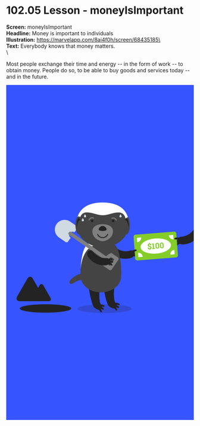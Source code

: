 # 102.05 Lesson - moneyIsImportant

**Screen:** moneyIsImportant\
**Headline:** Money is important to individuals\
**Illustration:** https://marvelapp.com/8ai4f0h/screen/68435185\
\
**Text:** Everybody knows that money matters.\
\


Most people exchange their time and energy -- in the form of work -- to obtain money. People do so, to be able to buy goods and services today -- and in the future.

![](<../.gitbook/assets/image (1).png>)
